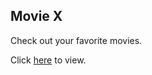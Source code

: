 ## Movie X

Check out your favorite movies.

Click [here]( https://olisanweze.github.io/moviex/) to view.